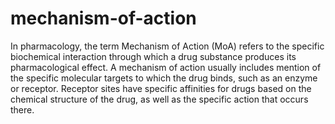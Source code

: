 # mechanism-of-action
In pharmacology, the term Mechanism of Action (MoA) refers to the specific biochemical interaction through which a drug substance produces its pharmacological effect. A mechanism of action usually includes mention of the specific molecular targets to which the drug binds, such as an enzyme or receptor. Receptor sites have specific affinities for drugs based on the chemical structure of the drug, as well as the specific action that occurs there.
